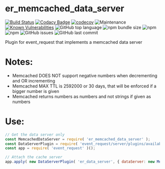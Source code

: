 # er_memcached_data_server

[![Build Status](https://travis-ci.com/Michaelpalacce/er_memcached_data_server.svg?branch=master)](https://travis-ci.com/Michaelpalacce/er_memcached_data_server) [![Codacy Badge](https://api.codacy.com/project/badge/Grade/3582b90b7f824a73b44f67e3594a36a0)](https://app.codacy.com/manual/Michaelpalacce/er_memcached_data_server?utm_source=github.com&utm_medium=referral&utm_content=Michaelpalacce/er_memcached_data_server&utm_campaign=Badge_Grade_Dashboard) [![codecov](https://codecov.io/gh/Michaelpalacce/er_memcached_data_server/branch/master/graph/badge.svg)](https://codecov.io/gh/Michaelpalacce/er_memcached_data_server) ![Maintenance](https://img.shields.io/maintenance/yes/2021) [![Known Vulnerabilities](https://snyk.io/test/github/Michaelpalacce/er_memcached_data_server/badge.svg?targetFile=package.json)](https://snyk.io/test/github/Michaelpalacce/er_memcached_data_server?targetFile=package.json) ![GitHub top language](https://img.shields.io/github/languages/top/MichaelPalacce/er_memcached_data_server) ![npm bundle size](https://img.shields.io/bundlephobia/min/er_memcached_data_server) ![npm](https://img.shields.io/npm/dw/er_memcached_data_server) ![npm](https://img.shields.io/npm/dt/er_memcached_data_server) ![GitHub issues](https://img.shields.io/github/issues/MichaelPalacce/er_memcached_data_server) ![GitHub last commit](https://img.shields.io/github/last-commit/MichaelPalacce/er_memcached_data_server)

Plugin for event_request that implements a memcached data server

# Notes:
- Memcached DOES NOT support negative numbers when decrementing and OR incrementing
- Memcached MAX TTL is 2592000 or 30 days, that will be enforced if a bigger number is given
- Memcached returns numbers as numbers and not strings if given as numbers

# Use:
~~~javascript
// Get the data server only
const MemcachedDataServer = require( 'er_memcached_data_server' );
const DataServerPlugin = require( 'event_request/server/plugins/available_plugins/data_server_plugin' );
const app = require( 'event_request' )();

// Attach the cache server
app.apply( new DataServerPlugin( 'er_data_server', { dataServer: new MemcachedDataServer() } ) );
~~~

